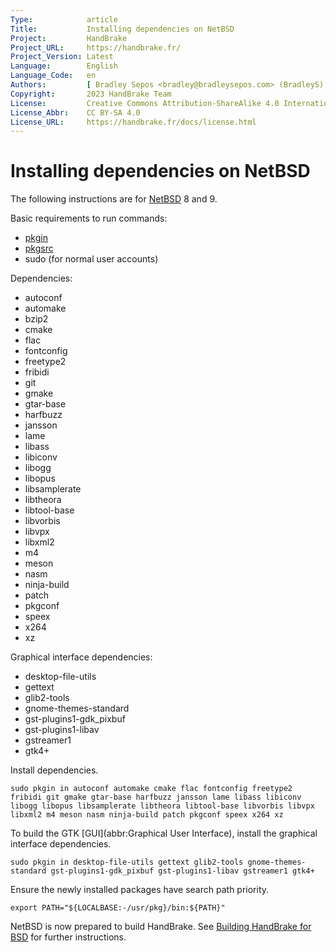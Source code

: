 ```yaml
---
Type:            article
Title:           Installing dependencies on NetBSD
Project:         HandBrake
Project_URL:     https://handbrake.fr/
Project_Version: Latest
Language:        English
Language_Code:   en
Authors:         [ Bradley Sepos <bradley@bradleysepos.com> (BradleyS) ]
Copyright:       2023 HandBrake Team
License:         Creative Commons Attribution-ShareAlike 4.0 International
License_Abbr:    CC BY-SA 4.0
License_URL:     https://handbrake.fr/docs/license.html
---
```


Installing dependencies on NetBSD
=================================

The following instructions are for [NetBSD](https://www.netbsd.org/) 8 and 9.

Basic requirements to run commands:

- [pkgin](https://wiki.netbsd.org/pkgsrc/how_to_upgrade_packages/)
- [pkgsrc](https://www.netbsd.org/docs/pkgsrc/getting.html)
- sudo (for normal user accounts)

Dependencies:

- autoconf
- automake
- bzip2
- cmake
- flac
- fontconfig
- freetype2
- fribidi
- git
- gmake
- gtar-base
- harfbuzz
- jansson
- lame
- libass
- libiconv
- libogg
- libopus
- libsamplerate
- libtheora
- libtool-base
- libvorbis
- libvpx
- libxml2
- m4
- meson
- nasm
- ninja-build
- patch
- pkgconf
- speex
- x264
- xz

Graphical interface dependencies:

- desktop-file-utils
- gettext
- glib2-tools
- gnome-themes-standard
- gst-plugins1-gdk_pixbuf
- gst-plugins1-libav
- gstreamer1
- gtk4+

Install dependencies.

    sudo pkgin in autoconf automake cmake flac fontconfig freetype2 fribidi git gmake gtar-base harfbuzz jansson lame libass libiconv libogg libopus libsamplerate libtheora libtool-base libvorbis libvpx libxml2 m4 meson nasm ninja-build patch pkgconf speex x264 xz

To build the GTK [GUI](abbr:Graphical User Interface), install the graphical interface dependencies.

    sudo pkgin in desktop-file-utils gettext glib2-tools gnome-themes-standard gst-plugins1-gdk_pixbuf gst-plugins1-libav gstreamer1 gtk4+

Ensure the newly installed packages have search path priority.

    export PATH="${LOCALBASE:-/usr/pkg}/bin:${PATH}"

NetBSD is now prepared to build HandBrake. See [Building HandBrake for BSD](build-bsd.html) for further instructions.
